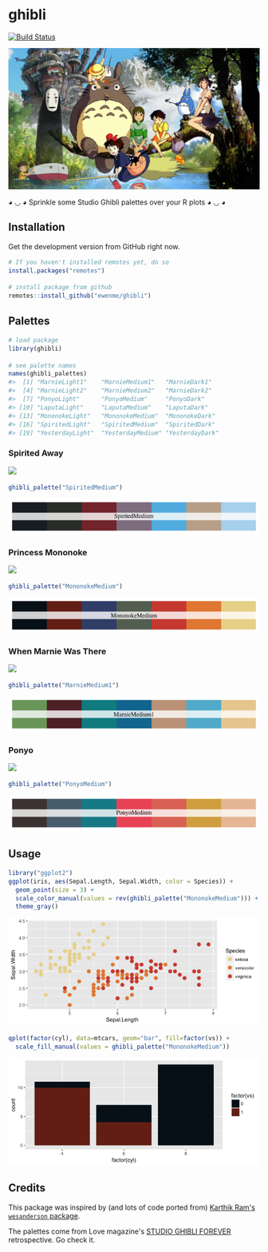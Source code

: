 
ghibli
======

[![Build Status](https://travis-ci.org/ewenme/ghibli.png)](https://travis-ci.org/ewenme/ghibli)

![](ghibli.jpg)

◕ ◡ ◕ Sprinkle some Studio Ghibli palettes over your R plots ◕ ◡ ◕

Installation
------------

Get the development version from GitHub right now.

``` r
# If you haven't installed remotes yet, do so
install.packages("remotes")

# install package from github
remotes::install_github("ewenme/ghibli")
```

Palettes
--------

``` r
# load package
library(ghibli)

# see palette names
names(ghibli_palettes)
#>  [1] "MarnieLight1"    "MarnieMedium1"   "MarnieDark1"    
#>  [4] "MarnieLight2"    "MarnieMedium2"   "MarnieDark2"    
#>  [7] "PonyoLight"      "PonyoMedium"     "PonyoDark"      
#> [10] "LaputaLight"     "LaputaMedium"    "LaputaDark"     
#> [13] "MononokeLight"   "MononokeMedium"  "MononokeDark"   
#> [16] "SpiritedLight"   "SpiritedMedium"  "SpiritedDark"   
#> [19] "YesterdayLight"  "YesterdayMedium" "YesterdayDark"
```

### Spirited Away

![](https://vice-images.vice.com/images/content-images-crops/2016/07/19/spirited-away-ghibli-miyazaki-15th-15-year-anniversary-best-animation-hannah-ewens-body-image-1468945005-size_1000.jpg?output-quality=75.jpg)

``` r
ghibli_palette("SpiritedMedium")
```

![](figure/unnamed-chunk-4-1.png)

### Princess Mononoke

![](http://www.animationmagazine.net/wordpress/wp-content/uploads/Princess-Mononoke-post2.jpg)

``` r
ghibli_palette("MononokeMedium")
```

![](figure/unnamed-chunk-5-1.png)

### When Marnie Was There

![](http://cinema.pfpca.org/sites/cinema/files/films/Marnie_A.jpg)

``` r
ghibli_palette("MarnieMedium1")
```

![](figure/unnamed-chunk-6-1.png)

### Ponyo

![](https://entropymag.org/wp-content/uploads/2015/10/Ponyo-screencaps-ponyo-on-the-cliff-by-the-sea-30547658-1920-1080.png)

``` r
ghibli_palette("PonyoMedium")
```

![](figure/unnamed-chunk-7-1.png)

Usage
-----

``` r
library("ggplot2")
ggplot(iris, aes(Sepal.Length, Sepal.Width, color = Species)) +
  geom_point(size = 3) +
  scale_color_manual(values = rev(ghibli_palette("MononokeMedium"))) +
  theme_gray()
```

![](figure/ggplot-1.png)

``` r
qplot(factor(cyl), data=mtcars, geom="bar", fill=factor(vs)) +
  scale_fill_manual(values = ghibli_palette("MononokeMedium"))
```

![](figure/ggplot2-1.png)

Credits
-------

This package was inspired by (and lots of code ported from) [Karthik Ram's `wesanderson` package](https://github.com/karthik/wesanderson).

The palettes come from Love magazine's [STUDIO GHIBLI FOREVER](http://www.thelovemagazine.co.uk/posts/6584/in-photos-guess-who-s-back-retrospective-of-studio-ghibli-forever-is-here) retrospective. Go check it.
